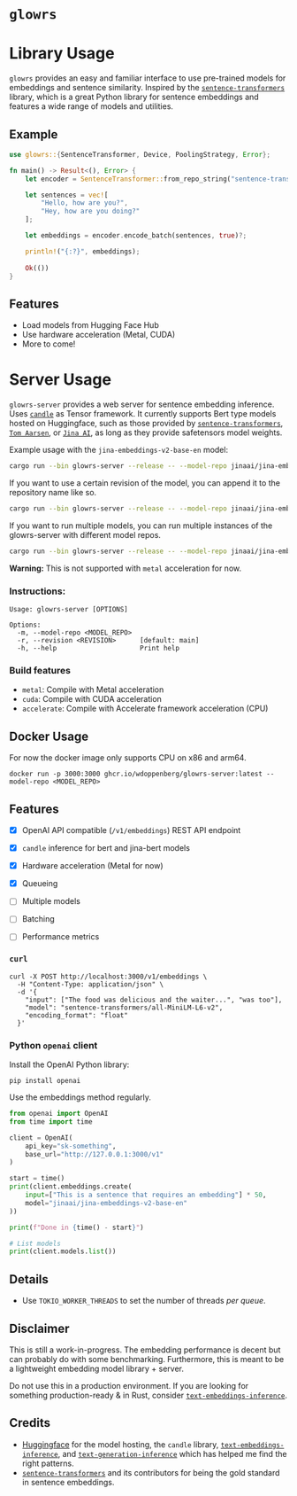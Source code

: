 # `glowrs`

# Library Usage

 
`glowrs` provides an easy and familiar interface to use pre-trained models for embeddings and sentence similarity. 
Inspired by the [`sentence-transformers`](https://www.sbert.net/index.html) library, which is a great 
Python library for sentence embeddings and features a wide range of models and utilities. 
 
## Example

```rust
use glowrs::{SentenceTransformer, Device, PoolingStrategy, Error};

fn main() -> Result<(), Error> {
    let encoder = SentenceTransformer::from_repo_string("sentence-transformers/all-MiniLM-L6-v2", &Device::Cpu)?;

    let sentences = vec![
        "Hello, how are you?",
        "Hey, how are you doing?"
    ];

    let embeddings = encoder.encode_batch(sentences, true)?;

    println!("{:?}", embeddings);
    
    Ok(())
}
```


## Features
 
- Load models from Hugging Face Hub
- Use hardware acceleration (Metal, CUDA)
- More to come!

# Server Usage

`glowrs-server`  provides a web server for sentence embedding inference. Uses
[`candle`](https://github.com/huggingface/candle) as Tensor framework. It currently supports Bert type models hosted on Huggingface, such as those provided by 
[`sentence-transformers`](https://huggingface.co/sentence-transformers), 
[`Tom Aarsen`](https://huggingface.co/tomaarsen), or [`Jina AI`](https://huggingface.co/jinaai), as long as they provide safetensors model weights.


Example usage with the `jina-embeddings-v2-base-en` model:

```bash
cargo run --bin glowrs-server --release -- --model-repo jinaai/jina-embeddings-v2-base-en
```

If you want to use a certain revision of the model, you can append it to the repository name like so.

```bash
cargo run --bin glowrs-server --release -- --model-repo jinaai/jina-embeddings-v2-base-en:main
```

If you want to run multiple models, you can run multiple instances of the glowrs-server with different model repos.

```bash
cargo run --bin glowrs-server --release -- --model-repo jinaai/jina-embeddings-v2-base-en sentence-transformers/paraphrase-multilingual-mpnet-base-v2
```

**Warning:** This is not supported with `metal` acceleration for now. 

### Instructions:

```shell
Usage: glowrs-server [OPTIONS]

Options:
  -m, --model-repo <MODEL_REPO>  
  -r, --revision <REVISION>      [default: main]
  -h, --help                     Print help
```

### Build features

* `metal`: Compile with Metal acceleration
* `cuda`: Compile with CUDA acceleration
* `accelerate`: Compile with Accelerate framework acceleration (CPU)

## Docker Usage

For now the docker image only supports CPU on x86 and arm64. 

```shell
docker run -p 3000:3000 ghcr.io/wdoppenberg/glowrs-server:latest --model-repo <MODEL_REPO>
```


## Features

- [X] OpenAI API compatible (`/v1/embeddings`) REST API endpoint
- [X] `candle` inference for bert and jina-bert models
- [X] Hardware acceleration (Metal for now)
- [X] Queueing
- [ ] Multiple models
- [ ] Batching
- [ ] Performance metrics


### `curl`
```shell
curl -X POST http://localhost:3000/v1/embeddings \
  -H "Content-Type: application/json" \
  -d '{
    "input": ["The food was delicious and the waiter...", "was too"], 
    "model": "sentence-transformers/all-MiniLM-L6-v2",
    "encoding_format": "float"
  }'
```


### Python `openai` client

Install the OpenAI Python library:
```shell
pip install openai
```

Use the embeddings method regularly.
```python
from openai import OpenAI
from time import time

client = OpenAI(
	api_key="sk-something",
	base_url="http://127.0.0.1:3000/v1"
)

start = time()
print(client.embeddings.create(
	input=["This is a sentence that requires an embedding"] * 50,
	model="jinaai/jina-embeddings-v2-base-en"
))

print(f"Done in {time() - start}")

# List models
print(client.models.list())
```

## Details

* Use `TOKIO_WORKER_THREADS` to set the number of threads _per queue_.

## Disclaimer

This is still a work-in-progress. The embedding performance is decent but can probably do with some
benchmarking. Furthermore, this is meant to be a lightweight embedding model library + server. 

Do not use this in a production environment. If you are looking for something production-ready & in Rust, 
consider [`text-embeddings-inference`](https://github.com/huggingface/text-embeddings-inference).

## Credits

* [Huggingface](https://huggingface.co) for the model hosting, the `candle` library, [`text-embeddings-inference`](https://github.com/huggingface/text-embeddings-inference), and 
[`text-generation-inference`](https://github.com/huggingface/text-generation-inference) which has helped me find the right patterns.
* [`sentence-transformers`](https://www.sbert.net/index.html) and its contributors for being the gold standard in sentence embeddings.